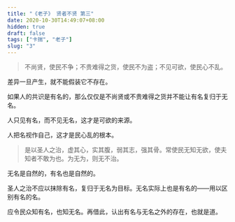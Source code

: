 ```yaml
---
title: "《老子》 贤者不贤 第三"
date: 2020-10-30T14:49:07+08:00
hidden: true
draft: false
tags: ["卡揣", "老子"]
slug: "3"
---
```


> 不尚贤，使民不争；不贵难得之货，使民不为盗；不见可欲，使民心不乱。

差异一旦产生，就不能假装它不存在。

如果人的共识是有名的，那么仅仅是不尚贤或不贵难得之货并不能让有名复归于无名。

人只见有名，而不见无名，这才是可欲的来源。

人把名视作自己，这才是民心乱的根本。

> 是以圣人之治，虚其心，实其腹，弱其志，强其骨。常使民无知无欲，使夫知者不敢为也。为无为，则无不治。

无名是自然的，有名也是自然的。

圣人之治不应以抹除有名，复归于无名为目标。无名实际上也是有名的——用以区别有名的名。

应令民众知有名，也知无名。再借此，认出有名与无名之外的存在，也就是道。